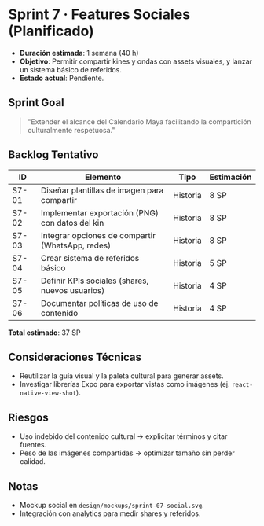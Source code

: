 # Sprint 7 · Features Sociales (Planificado)

- **Duración estimada**: 1 semana (40 h)
- **Objetivo**: Permitir compartir kines y ondas con assets visuales, y lanzar un sistema básico de referidos.
- **Estado actual**: Pendiente.

## Sprint Goal
> "Extender el alcance del Calendario Maya facilitando la compartición culturalmente respetuosa."

## Backlog Tentativo
| ID | Elemento | Tipo | Estimación |
| --- | --- | --- | --- |
| S7-01 | Diseñar plantillas de imagen para compartir | Historia | 8 SP |
| S7-02 | Implementar exportación (PNG) con datos del kin | Historia | 8 SP |
| S7-03 | Integrar opciones de compartir (WhatsApp, redes) | Historia | 8 SP |
| S7-04 | Crear sistema de referidos básico | Historia | 5 SP |
| S7-05 | Definir KPIs sociales (shares, nuevos usuarios) | Historia | 4 SP |
| S7-06 | Documentar políticas de uso de contenido | Historia | 4 SP |

**Total estimado**: 37 SP

## Consideraciones Técnicas
- Reutilizar la guía visual y la paleta cultural para generar assets.
- Investigar librerías Expo para exportar vistas como imágenes (ej. `react-native-view-shot`).

## Riesgos
- Uso indebido del contenido cultural → explicitar términos y citar fuentes.
- Peso de las imágenes compartidas → optimizar tamaño sin perder calidad.

## Notas
- Mockup social en `design/mockups/sprint-07-social.svg`.
- Integración con analytics para medir shares y referidos.
